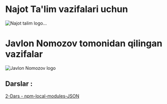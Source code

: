 # Najot Ta'lim vazifalari uchun 

![Najot talim logo...](https://assets-global.website-files.com/62361b0ee9fbf8a744598959/62be9351137b5e0541861308_Najot-logo-1.jpg)

# Javlon Nomozov tomonidan qilingan vazifalar

![Javlon Nomozov logo](https://avatars.githubusercontent.com/u/69708014?v=4)

## Darslar :
[2-Dars - npm-local-modules-JSON](https://github.com/javlon-nomozov/najot-talim-4-oy/tree/lesson-2)
